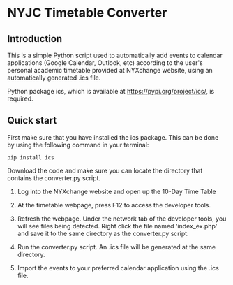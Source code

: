 # NYJC Timetable Converter

## Introduction
This is a simple Python script used to automatically add events to calendar applications (Google Calendar, Outlook, etc) according to the user's personal academic timetable provided at NYXchange website, using an automatically generated .ics file.

Python package ics, which is available at https://pypi.org/project/ics/, is required.

## Quick start
First make sure that you have installed the ics package. This can be done by using the following command in your terminal:

    pip install ics

Download the code and make sure you can locate the directory that contains the converter.py script.

1. Log into the NYXchange website and open up the 10-Day Time Table

2. At the timetable webpage, press F12 to access the developer tools.

3. Refresh the webpage. Under the network tab of the developer tools, you will see files being detected. Right click the file named 'index_ex.php' and save it to the same directory as the converter.py script.

4. Run the converter.py script. An .ics file will be generated at the same directory.

5. Import the events to your preferred calendar application using the .ics file.
